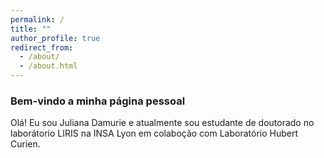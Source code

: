 ```yaml
---
permalink: /
title: ""
author_profile: true
redirect_from: 
  - /about/
  - /about.html
---
```


### Bem-vindo a minha página pessoal

Olá! Eu sou Juliana Damurie e atualmente sou estudante de doutorado no laborátorio LIRIS na INSA Lyon em colaboção com Laboratório Hubert Curien. 
